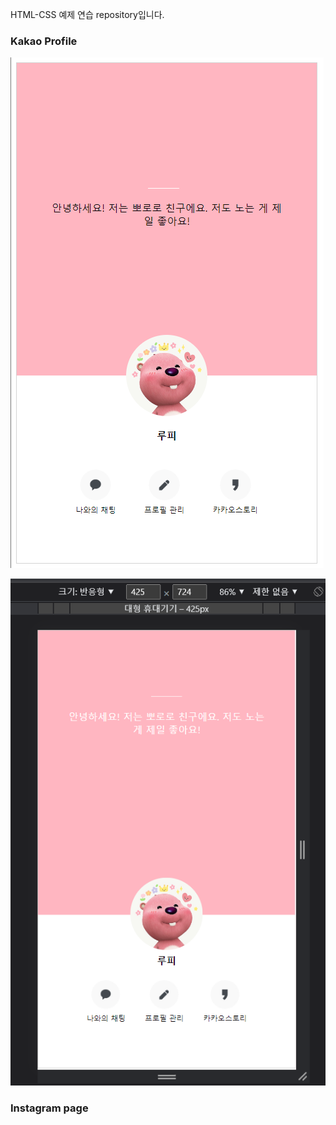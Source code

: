 HTML-CSS 예제 연습 repository입니다.

### Kakao Profile

![카카오 프로필](./readme-images/kakaoProfile.png)

![반응형](./readme-images/responsive.png)

### Instagram page
